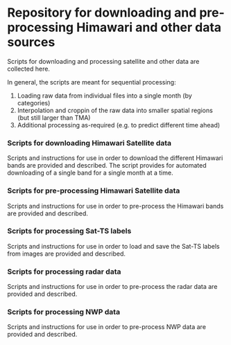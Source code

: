 # Repository for downloading and pre-processing Himawari and other data sources

Scripts for downloading and processing satellite and other data are collected here.

In general, the scripts are meant for sequential processing:
1. Loading raw data from individual files into a single month (by categories)
2. Interpolation and croppin of the raw data into smaller spatial regions (but still larger than TMA)
3. Additional processing as-required (e.g. to predict different time ahead)

### Scripts for downloading Himawari Satellite data

Scripts and instructions for use in order to download the different Himawari bands are provided and described. The script provides for automated downloading of a single band for a single month at a time.

### Scripts for pre-processing Himawari Satellite data

Scripts and instructions for use in order to pre-process the Himawari bands are provided and described.

### Scripts for processing Sat-TS labels

Scripts and instructions for use in order to load and save the Sat-TS labels from images are provided and described.

### Scripts for processing radar data

Scripts and instructions for use in order to pre-process the radar data are provided and described.

### Scripts for processing NWP data

Scripts and instructions for use in order to pre-process NWP data are provided and described.

